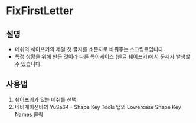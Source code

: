 # FixFirstLetter
## 설명
- 메쉬의 쉐이프키의 제일 첫 글자를 소문자로 바꿔주는 스크립트입니다.
- 특정 상황을 위해 만든 것이라 다른 특이케이스 (한글 쉐이프키)에서 문제가 발생할 수 있습니다.

## 사용법
1. 쉐이프키가 있는 메쉬를 선택
2. 네비게이션바의 YuSa64 - Shape Key Tools 탭의 Lowercase Shape Key Names 클릭
